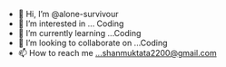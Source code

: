 - 👋 Hi, I’m @alone-survivour
- 👀 I’m interested in ... Coding
- 🌱 I’m currently learning ...Coding
- 💞️ I’m looking to collaborate on ...Coding
- 📫 How to reach me ...shanmuktata2200@gmail.com

<!---
alone-survivour/alone-survivour is a ✨ special ✨ repository because its `README.md` (this file) appears on your GitHub profile.
You can click the Preview link to take a look at your changes.
--->
